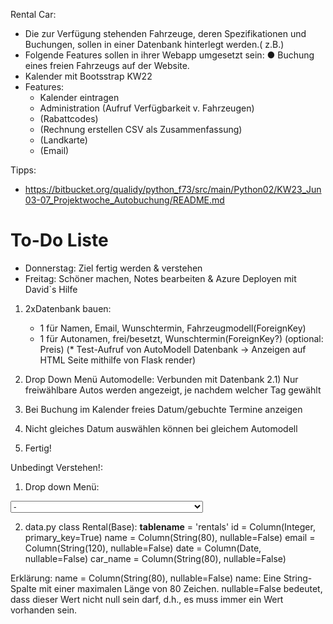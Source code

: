 Rental Car: 
* Die zur Verfügung stehenden Fahrzeuge, deren Spezifikationen und Buchungen, sollen in
einer Datenbank hinterlegt werden.( z.B.)
* Folgende Features sollen in ihrer Webapp umgesetzt sein:
    ● Buchung eines freien Fahrzeugs auf der Website.   
* Kalender mit Bootsstrap KW22
* Features:
    * Kalender eintragen
    * Administration (Aufruf Verfügbarkeit v. Fahrzeugen)
    * (Rabattcodes)
    * (Rechnung erstellen CSV als Zusammenfassung)
    * (Landkarte)
    * (Email)

Tipps:
* https://bitbucket.org/qualidy/python_f73/src/main/Python02/KW23_Jun03-07_Projektwoche_Autobuchung/README.md

# To-Do Liste
* Donnerstag: Ziel fertig werden & verstehen
* Freitag: Schöner machen, Notes bearbeiten & Azure Deployen mit David`s Hilfe

1) 2xDatenbank bauen: 
    * 1 für Namen, Email, Wunschtermin, Fahrzeugmodell(ForeignKey)
    * 1 für Autonamen, frei/besetzt, Wunschtermin(ForeignKey?) (optional: Preis)
        (* Test-Aufruf von AutoModell Datenbank -> Anzeigen auf HTML Seite mithilfe von Flask render)

2) Drop Down Menü Automodelle: Verbunden mit Datenbank 
    2.1) Nur freiwählbare Autos werden angezeigt, je nachdem welcher Tag gewählt

3) Bei Buchung im Kalender freies Datum/gebuchte Termine anzeigen 

4) Nicht gleiches Datum auswählen können bei gleichem Automodell

5) Fertig!

Unbedingt Verstehen!:
1) Drop down Menü:
 <select class="form-control" id="car_name" name="car_name">
                <option value="-">-</option>
                {% for car in cars %}
                <option value="{{ car.autoname }}">{{ car.autoname }} - {{ car.price_per_day }} €/Tag</option>
                {% endfor %}
            </select>

2) data.py
class Rental(Base):
    __tablename__ = 'rentals'
    id = Column(Integer, primary_key=True)
    name = Column(String(80), nullable=False)
    email = Column(String(120), nullable=False)
    date = Column(Date, nullable=False)
    car_name = Column(String(80), nullable=False)

Erklärung: 
name = Column(String(80), nullable=False)
name: Eine String-Spalte mit einer maximalen Länge von 80 Zeichen. nullable=False bedeutet, dass dieser Wert nicht null sein darf, d.h., es muss immer ein Wert vorhanden sein.
